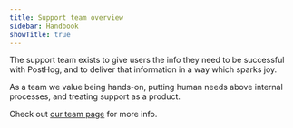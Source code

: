 ```yaml
---
title: Support team overview
sidebar: Handbook
showTitle: true
---
```


The support team exists to give users the info they need to be successful with PostHog, and to deliver that information in a way which sparks joy. 

As a team we value being hands-on, putting human needs above internal processes, and treating support as a product. 

Check out [our team page](/teams/support) for more info.